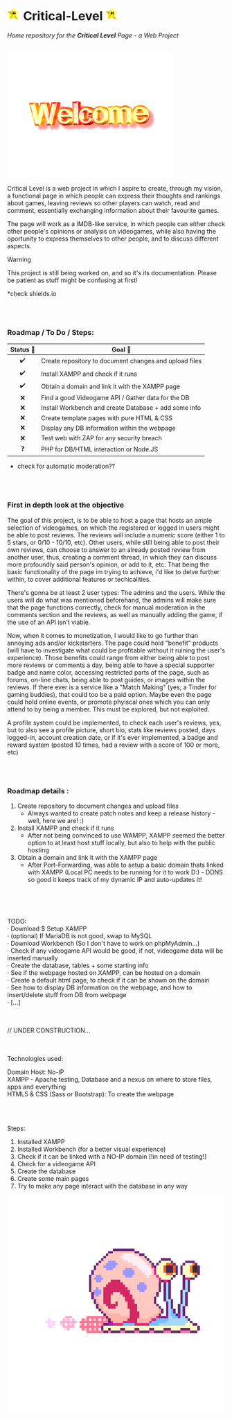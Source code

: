 # <img src="https://github.com/Jozaru27/Critical-Level/blob/main/star-spinning.gif" width="30" height="30"/> Critical-Level <img src="https://github.com/Jozaru27/Critical-Level/blob/main/star-spinning.gif" width="30" height="30"/>
*Home repository for the ***Critical Level*** Page - a Web Project*<br><br>

![](https://github.com/Jozaru27/Critical-Level/blob/main/welcome.gif)

Critical Level is a web project in which I aspire to create, through my vision, a functional page in which people can express their thoughts and rankings about games, leaving reviews so other players can watch, read and comment, essentially exchanging information about their favourite games. 

The page will work as a IMDB-like service, in which people can either check other people's opinions or analysis on videogames, while also having the oportunity to express themselves to other people, and to discuss different aspects.

> [!WARNING]
> This project is still being worked on, and so it's its documentation. Please be patient as stuff might be confusing at first!


*check shields.io 

<br><br>
### Roadmap / To Do / Steps:

| Status 📍 | Goal 🚀 |
| :---: | --- |
| ✔️ | Create repository to document changes and upload files  |
| ✔️ | Install XAMPP and check if it runs  |
| ✔️ | Obtain a domain and link it with the XAMPP page  |
| ❌ | Find a good Videogame API / Gather data for the DB |
| ❌ | Install Workbench and create Database + add some info |
| ❌ | Create template pages with pure HTML & CSS  |
| ❌ | Display any DB information within the webpage  |
| ❌ | Test web with ZAP for any security breach |
| ❓ | PHP for DB/HTML interaction or Node.JS  |

* check for automatic moderation??

<br><br>

### First in depth look at the objective

The goal of this project, is to be able to host a page that hosts an ample selection of videogames, on which the registered or logged in users might be able to post reviews. The reviews will include a numeric score (either 1 to 5 stars, or 0/10 - 10/10, etc).
Other users, while still being able to post their own reviews, can choose to answer to an already posted review from another user, thus, creating a comment thread, in which they can discuss more profoundly said person's opinion, or add to it, etc.
That being the basic functionality of the page im trying to achieve, i'd like to delve further within, to cover additional features or techicalities. 

There's gonna be at least 2 user types: The admins and the users. While the users will do what was mentioned beforehand, the admins will make sure that the page functions correctly, check for manual moderation in the comments section and the reviews, as well as
manually adding the game, if the use of an API isn't viable. 

Now, when it comes to monetization, I would like to go further than annoying ads and/or kickstarters. The page could hold "benefit" products (will have to investigate what could be profitable without it ruining the user's experience). Those benefits could range from either being able to post more reviews or comments a day, being able to have a special supporter badge and name color, accessing restricted parts of the page, such as forums, on-line chats, being able to post guides, or images within the reviews. If there ever is a service like a "Match Making" (yes, a Tinder for gaming buddies), that could too be a paid option. Maybe even the page could hold online events, or promote phyiscal ones which you can only attend to by being a member. This must be explored, but not exploited.

A profile system could be implemented, to check each user's reviews, yes, but to also see a profile picture, short bio, stats like reviews posted, days logged-in, account creation date, or if it's ever implemented, a badge and reward system (posted 10 times, had a review with a score of 100 or more, etc)

<br><br>

### Roadmap details :
  
1. Create repository to document changes and upload files
   - Always wanted to create patch notes and keep a release history - well, here we are! :)
2. Install XAMPP and check if it runs
   - After not being convinced to use WAMPP, XAMPP seemed the better option to at least host stuff locally, but also to help with the public hosting
3. Obtain a domain and link it with the XAMPP page
   - After Port-Forwarding, was able to setup a basic domain thats linked with XAMPP (Local PC needs to be running for it to work D:) - DDNS so good it keeps track of my dynamic IP and auto-updates it!

<br><br><br>

TODO: <br>
· Download $ Setup XAMPP <br>
· (optional) If MariaDB is not good, swap to MySQL <br>
· Download Workbench (So I don't have to work on phpMyAdmin...) <br>
· Check if any videogame API would be good, if not, videogame data will be inserted manually <br>
· Create the database, tables + some starting info <br>
· See if the webpage hosted on XAMPP, can be hosted on a domain <br>
· Create a default html page, to check if it can be shown on the domain <br>
· See how to display DB information on the webpage, and how to insert/delete stuff from DB from webpage <br>
· [...] <br>


<br><br>
// UNDER CONSTRUCTION...<br><br><br>



Technologies used:<br>

Domain Host: No-IP<br>
XAMPP - Apache testing, Database and a nexus on where to store files, apps and everything<br>
HTML5 & CSS (Sass or Bootstrap): To create the webpage<br>

<br><br>

Steps:
1. Installed XAMPP
2. Installed Workbench (for a better visual experience)
3. Check if it can be linked with a NO-IP domain [!in need of testing!]
4. Check for a videogame API
5. Create the database
6. Create some main pages
7. Try to make any page interact with the database in any way

![](https://github.com/Jozaru27/Critical-Level/blob/main/gary.gif)
